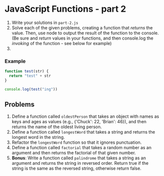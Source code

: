 # JavaScript Functions - part 2

1. Write your solutions in `part-2.js`
1. Solve each of the given problems, creating a function that _returns_ the value. Then, use node to output the result of the function to the console. (Be sure and _return_ values in your functions, and then console.log the _invoking_ of the function - see below for example)
1.

### Example

```javascript
function test(str) {
  return "test" + str
}

console.log(test("ing"))
```

## Problems

1. Define a function called `oldestPerson` that takes an object with names as keys and ages as values (e.g., {'Chuck': 22, 'Brian': 46}), and then returns the name of the oldest living person.
2. Define a function called `longestWord` that takes a string and returns the longest word in the string.
3. Refactor the `longestWord` function so that it ignores punctuation.
4. Define a function called `factorial` that takes a random number as an argument and then returns the factorial of that given number.
5. **Bonus**: Write a function called `palindrome` that takes a string as an argument and returns the string in reversed order. Return true if the string is the same as the reversed string, otherwise return false.
